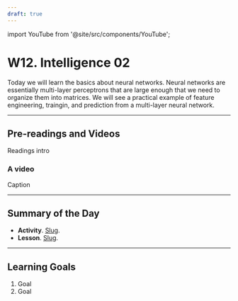 ```yaml
---
draft: true
---
```


import YouTube from '@site/src/components/YouTube';


# W12. Intelligence 02
Today we will learn the basics about neural networks. Neural networks are essentially multi-layer perceptrons that are large enough that we need to organize them into matrices. We will see a practical example of feature engineering, traingin, and prediction from a multi-layer neural network.

---
## Pre-readings and Videos
Readings intro

### A video
<YouTube id="id" />
Caption


---
## Summary of the Day

- **Activity**. [Slug](/teaching/activities/LINK.md).
- **Lesson**. [Slug](/teaching/lessons/LINK.md).

---
## Learning Goals
1. Goal
2. Goal
